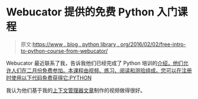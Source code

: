 # Webucator 提供的免费 Python 入门课程

> 原文:[https://www . blog . python library . org/2016/02/02/free-intro-to-python-course-from-webucator/](https://www.blog.pythonlibrary.org/2016/02/02/free-intro-to-python-course-from-webucator/)

Webucator 最近联系了我，告诉我他们已经完成了 Python 培训的[介绍，他们允许人们在二月份免费参加。本课程由视频、练习、阅读和测验组成。您可以在注册时使用以下代码免费获得它:PYTHON](https://www.webucator.com/self-paced-courses/course/introduction-python-training.cfm)

我认为他们基于我的[上下文管理器文章](https://www.youtube.com/watch?v=HTDtmk__weM)制作的视频做得很好。